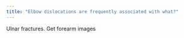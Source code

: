 ```yaml
---
title: "Elbow dislocations are frequently associated with what?"
---
```

Ulnar fractures. Get forearm images

